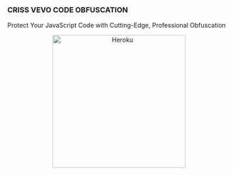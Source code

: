 ### CRISS VEVO CODE OBFUSCATION

Protect Your JavaScript Code with Cutting-Edge, Professional Obfuscation

<p align="center">
<a href="https://crissvevo-obfuscation.vercel.app" target="_blank"><img title="DEPLOY-ON HEROKU" src="https://img.shields.io/badge/ENCRYPT%20YOUR-CODE%20HERE-white"" alt="Heroku" width="300"></a>
</p>
